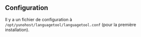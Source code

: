 ## Configuration

Il y a un fichier de configuration à `/opt/yunohost/languagetool/languagetool.conf` (pour la première installation).
